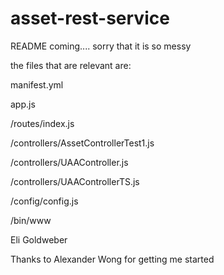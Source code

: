 asset-rest-service
=======================

README coming.... sorry that it is so messy

the files that are relevant are:

  manifest.yml

  app.js

  /routes/index.js

  /controllers/AssetControllerTest1.js

  /controllers/UAAController.js

  /controllers/UAAControllerTS.js

  /config/config.js
  
  /bin/www


Eli Goldweber

Thanks to Alexander Wong for getting me started
